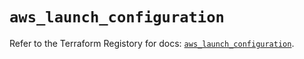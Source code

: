 # `aws_launch_configuration`

Refer to the Terraform Registory for docs: [`aws_launch_configuration`](https://registry.terraform.io/providers/hashicorp/aws/4.66.1/docs/resources/launch_configuration).
